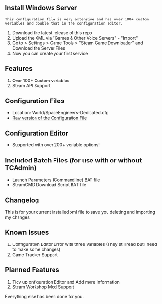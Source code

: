 ## Install Windows Server

```
This configuration file is very extensive and has over 100+ custom veriables and double that in the configuration editor.
```

1. Download the latest release of this repo
2. Upload the XML via "Games & Other Voice Servers" - "Import"
3. Go to > Settings > Game Tools > "Steam Game Downloader" and Download the Server Files
4. Now you can create your first service


## Features

1. Over 100+ Custom veriables
2. Steam API Support


## Configuration Files

* Location: World/SpaceEngineers-Dedicated.cfg
* [Raw version of the Configuration File](#)


## Configuration Editor

* Supported with over 200+ veriable options!


## Included Batch Files (for use with or without TCAdmin)

* Launch Parameters (Commandline) BAT file
* SteamCMD Download Script BAT file


## Changelog

This is for your current installed xml file to save you deleting and importing my changes


## Known Issues

1. Configuration Editor Error with three Variables (They still read but i need to make some changes)
2. Game Tracker Support


## Planned Features

1. Tidy up onfiguration Editor and Add more Information
2. Steam Workshop Mod Support

Everything else has been done for you.